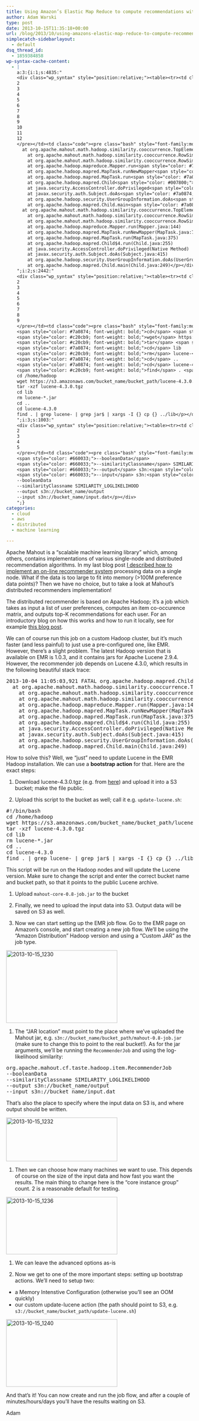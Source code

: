```yaml
---
title: Using Amazon’s Elastic Map Reduce to compute recommendations with Apache Mahout 0.8
author: Adam Warski
type: post
date: 2013-10-15T11:35:18+00:00
url: /blog/2013/10/using-amazons-elastic-map-reduce-to-compute-recommendations-with-apache-mahout-0-8/
simplecatch-sidebarlayout:
  - default
dsq_thread_id:
  - 1859384858
wp-syntax-cache-content:
  - |
    a:3:{i:1;s:4835:"
    <div class="wp_syntax" style="position:relative;"><table><tr><td class="line_numbers"><pre>1
    2
    3
    4
    5
    6
    7
    8
    9
    10
    11
    12
    </pre></td><td class="code"><pre class="bash" style="font-family:monospace;"><span style="color: #000000;">2013</span>-<span style="color: #000000;">10</span>-04 <span style="color: #000000;">11</span>:05:03,<span style="color: #000000;">921</span> FATAL org.apache.hadoop.mapred.Child <span style="color: #7a0874; font-weight: bold;">&#40;</span>main<span style="color: #7a0874; font-weight: bold;">&#41;</span>: Error running child : java.lang.NoSuchMethodError: org.apache.lucene.util.PriorityQueue.<span style="color: #000000; font-weight: bold;">&lt;</span>init<span style="color: #000000; font-weight: bold;">&gt;</span><span style="color: #7a0874; font-weight: bold;">&#40;</span>I<span style="color: #7a0874; font-weight: bold;">&#41;</span>V
      at org.apache.mahout.math.hadoop.similarity.cooccurrence.TopElementsQueue.<span style="color: #000000; font-weight: bold;">&lt;</span>init<span style="color: #000000; font-weight: bold;">&gt;</span><span style="color: #7a0874; font-weight: bold;">&#40;</span>TopElementsQueue.java:<span style="color: #000000;">33</span><span style="color: #7a0874; font-weight: bold;">&#41;</span>
        at org.apache.mahout.math.hadoop.similarity.cooccurrence.RowSimilarityJob<span style="color: #007800;">$UnsymmetrifyMapper</span>.map<span style="color: #7a0874; font-weight: bold;">&#40;</span>RowSimilarityJob.java:<span style="color: #000000;">405</span><span style="color: #7a0874; font-weight: bold;">&#41;</span>
        at org.apache.mahout.math.hadoop.similarity.cooccurrence.RowSimilarityJob<span style="color: #007800;">$UnsymmetrifyMapper</span>.map<span style="color: #7a0874; font-weight: bold;">&#40;</span>RowSimilarityJob.java:<span style="color: #000000;">389</span><span style="color: #7a0874; font-weight: bold;">&#41;</span>
        at org.apache.hadoop.mapreduce.Mapper.run<span style="color: #7a0874; font-weight: bold;">&#40;</span>Mapper.java:<span style="color: #000000;">144</span><span style="color: #7a0874; font-weight: bold;">&#41;</span>
        at org.apache.hadoop.mapred.MapTask.runNewMapper<span style="color: #7a0874; font-weight: bold;">&#40;</span>MapTask.java:<span style="color: #000000;">771</span><span style="color: #7a0874; font-weight: bold;">&#41;</span>
        at org.apache.hadoop.mapred.MapTask.run<span style="color: #7a0874; font-weight: bold;">&#40;</span>MapTask.java:<span style="color: #000000;">375</span><span style="color: #7a0874; font-weight: bold;">&#41;</span>
        at org.apache.hadoop.mapred.Child<span style="color: #007800;">$4</span>.run<span style="color: #7a0874; font-weight: bold;">&#40;</span>Child.java:<span style="color: #000000;">255</span><span style="color: #7a0874; font-weight: bold;">&#41;</span>
        at java.security.AccessController.doPrivileged<span style="color: #7a0874; font-weight: bold;">&#40;</span>Native Method<span style="color: #7a0874; font-weight: bold;">&#41;</span>
        at javax.security.auth.Subject.doAs<span style="color: #7a0874; font-weight: bold;">&#40;</span>Subject.java:<span style="color: #000000;">415</span><span style="color: #7a0874; font-weight: bold;">&#41;</span>
        at org.apache.hadoop.security.UserGroupInformation.doAs<span style="color: #7a0874; font-weight: bold;">&#40;</span>UserGroupInformation.java:<span style="color: #000000;">1132</span><span style="color: #7a0874; font-weight: bold;">&#41;</span>
        at org.apache.hadoop.mapred.Child.main<span style="color: #7a0874; font-weight: bold;">&#40;</span>Child.java:<span style="color: #000000;">249</span><span style="color: #7a0874; font-weight: bold;">&#41;</span></pre></td></tr></table><p class="theCode" style="display:none;">2013-10-04 11:05:03,921 FATAL org.apache.hadoop.mapred.Child (main): Error running child : java.lang.NoSuchMethodError: org.apache.lucene.util.PriorityQueue.&lt;init&gt;(I)V
      at org.apache.mahout.math.hadoop.similarity.cooccurrence.TopElementsQueue.&lt;init&gt;(TopElementsQueue.java:33)
        at org.apache.mahout.math.hadoop.similarity.cooccurrence.RowSimilarityJob$UnsymmetrifyMapper.map(RowSimilarityJob.java:405)
        at org.apache.mahout.math.hadoop.similarity.cooccurrence.RowSimilarityJob$UnsymmetrifyMapper.map(RowSimilarityJob.java:389)
        at org.apache.hadoop.mapreduce.Mapper.run(Mapper.java:144)
        at org.apache.hadoop.mapred.MapTask.runNewMapper(MapTask.java:771)
        at org.apache.hadoop.mapred.MapTask.run(MapTask.java:375)
        at org.apache.hadoop.mapred.Child$4.run(Child.java:255)
        at java.security.AccessController.doPrivileged(Native Method)
        at javax.security.auth.Subject.doAs(Subject.java:415)
        at org.apache.hadoop.security.UserGroupInformation.doAs(UserGroupInformation.java:1132)
        at org.apache.hadoop.mapred.Child.main(Child.java:249)</p></div>
    ";i:2;s:2442:"
    <div class="wp_syntax" style="position:relative;"><table><tr><td class="line_numbers"><pre>1
    2
    3
    4
    5
    6
    7
    8
    9
    </pre></td><td class="code"><pre class="bash" style="font-family:monospace;"><span style="color: #666666; font-style: italic;">#!/bin/bash</span>
    <span style="color: #7a0874; font-weight: bold;">cd</span> <span style="color: #000000; font-weight: bold;">/</span>home<span style="color: #000000; font-weight: bold;">/</span>hadoop
    <span style="color: #c20cb9; font-weight: bold;">wget</span> https:<span style="color: #000000; font-weight: bold;">//</span>s3.amazonaws.com<span style="color: #000000; font-weight: bold;">/</span>bucket_name<span style="color: #000000; font-weight: bold;">/</span>bucket_path<span style="color: #000000; font-weight: bold;">/</span>lucene-4.3.0.tgz
    <span style="color: #c20cb9; font-weight: bold;">tar</span> <span style="color: #660033;">-xzf</span> lucene-4.3.0.tgz
    <span style="color: #7a0874; font-weight: bold;">cd</span> lib
    <span style="color: #c20cb9; font-weight: bold;">rm</span> lucene-<span style="color: #000000; font-weight: bold;">*</span>.jar
    <span style="color: #7a0874; font-weight: bold;">cd</span> ..
    <span style="color: #7a0874; font-weight: bold;">cd</span> lucene-4.3.0
    <span style="color: #c20cb9; font-weight: bold;">find</span> . <span style="color: #000000; font-weight: bold;">|</span> <span style="color: #c20cb9; font-weight: bold;">grep</span> lucene- <span style="color: #000000; font-weight: bold;">|</span> <span style="color: #c20cb9; font-weight: bold;">grep</span> <span style="color: #c20cb9; font-weight: bold;">jar</span>$ <span style="color: #000000; font-weight: bold;">|</span> <span style="color: #c20cb9; font-weight: bold;">xargs</span> <span style="color: #660033;">-I</span> <span style="color: #7a0874; font-weight: bold;">&#123;</span><span style="color: #7a0874; font-weight: bold;">&#125;</span> <span style="color: #c20cb9; font-weight: bold;">cp</span> <span style="color: #7a0874; font-weight: bold;">&#123;</span><span style="color: #7a0874; font-weight: bold;">&#125;</span> ..<span style="color: #000000; font-weight: bold;">/</span>lib</pre></td></tr></table><p class="theCode" style="display:none;">#!/bin/bash
    cd /home/hadoop
    wget https://s3.amazonaws.com/bucket_name/bucket_path/lucene-4.3.0.tgz
    tar -xzf lucene-4.3.0.tgz
    cd lib
    rm lucene-*.jar
    cd ..
    cd lucene-4.3.0
    find . | grep lucene- | grep jar$ | xargs -I {} cp {} ../lib</p></div>
    ";i:3;s:1003:"
    <div class="wp_syntax" style="position:relative;"><table><tr><td class="line_numbers"><pre>1
    2
    3
    4
    5
    </pre></td><td class="code"><pre class="bash" style="font-family:monospace;">org.apache.mahout.cf.taste.hadoop.item.RecommenderJob 
    <span style="color: #660033;">--booleanData</span> 
    <span style="color: #660033;">--similarityClassname</span> SIMILARITY_LOGLIKELIHOOD 
    <span style="color: #660033;">--output</span> s3n:<span style="color: #000000; font-weight: bold;">//</span>bucket_name<span style="color: #000000; font-weight: bold;">/</span>output 
    <span style="color: #660033;">--input</span> s3n:<span style="color: #000000; font-weight: bold;">//</span>bucket_name<span style="color: #000000; font-weight: bold;">/</span>input.dat</pre></td></tr></table><p class="theCode" style="display:none;">org.apache.mahout.cf.taste.hadoop.item.RecommenderJob 
    --booleanData 
    --similarityClassname SIMILARITY_LOGLIKELIHOOD 
    --output s3n://bucket_name/output 
    --input s3n://bucket_name/input.dat</p></div>
    ";}
categories:
  - cloud
  - aws
  - distributed
  - machine learning

---
```

Apache Mahout is a &#8220;scalable machine learning library&#8221; which, among others, contains implementations of various single-node and distributed recommendation algorithms. In my last blog post [I described how to implement an on-line recommender system][1] processing data on a single node. What if the data is too large to fit into memory (>100M preference data points)? Then we have no choice, but to take a look at Mahout&#8217;s distributed recommenders implementation!

The distributed recommender is based on Apache Hadoop; it&#8217;s a job which takes as input a list of user preferences, computes an item co-occurence matrix, and outputs top-K recommendations for each user. For an introductory blog on how this works and how to run it locally, see for example [this blog post][2].

We can of course run this job on a custom Hadoop cluster, but it&#8217;s much faster (and less painful) to just use a pre-configured one, like EMR. However, there&#8217;s a slight problem. The latest Hadoop version that is available on EMR is 1.0.3, and it contains jars for Apache Lucene 2.9.4. However, the recommender job depends on Lucene 4.3.0, which results in the following beautiful stack trace:

<pre lang="bash" line="1">2013-10-04 11:05:03,921 FATAL org.apache.hadoop.mapred.Child (main): Error running child : java.lang.NoSuchMethodError: org.apache.lucene.util.PriorityQueue.&lt;init>(I)V
  at org.apache.mahout.math.hadoop.similarity.cooccurrence.TopElementsQueue.&lt;init>(TopElementsQueue.java:33)
    at org.apache.mahout.math.hadoop.similarity.cooccurrence.RowSimilarityJob$UnsymmetrifyMapper.map(RowSimilarityJob.java:405)
    at org.apache.mahout.math.hadoop.similarity.cooccurrence.RowSimilarityJob$UnsymmetrifyMapper.map(RowSimilarityJob.java:389)
    at org.apache.hadoop.mapreduce.Mapper.run(Mapper.java:144)
    at org.apache.hadoop.mapred.MapTask.runNewMapper(MapTask.java:771)
    at org.apache.hadoop.mapred.MapTask.run(MapTask.java:375)
    at org.apache.hadoop.mapred.Child$4.run(Child.java:255)
    at java.security.AccessController.doPrivileged(Native Method)
    at javax.security.auth.Subject.doAs(Subject.java:415)
    at org.apache.hadoop.security.UserGroupInformation.doAs(UserGroupInformation.java:1132)
    at org.apache.hadoop.mapred.Child.main(Child.java:249)
</pre>

How to solve this? Well, we &#8220;just&#8221; need to update Lucene in the EMR Hadoop installation. We can use a **bootstrap action** for that. Here are the exact steps:

  1. Download lucene-4.3.0.tgz (e.g. from [here][3]) and upload it into a S3 bucket; make the file public.</p> 
  2. Upload this script to the bucket as well; call it e.g. `update-lucene.sh`:

<pre lang="bash" line="1">#!/bin/bash
cd /home/hadoop
wget https://s3.amazonaws.com/bucket_name/bucket_path/lucene-4.3.0.tgz
tar -xzf lucene-4.3.0.tgz
cd lib
rm lucene-*.jar
cd ..
cd lucene-4.3.0
find . | grep lucene- | grep jar$ | xargs -I {} cp {} ../lib
</pre>

This script will be run on the Hadoop nodes and will update the Lucene version. Make sure to change the script and enter the correct bucket name and bucket path, so that it points to the public Lucene archive.

  1. Upload `mahout-core-0.8-job.jar` to the bucket</p> 
  2. Finally, we need to upload the input data into S3. Output data will be saved on S3 as well.

  3. Now we can start setting up the EMR job flow. Go to the EMR page on Amazon&#8217;s console, and start creating a new job flow. We&#8217;ll be using the &#8220;Amazon Distribution&#8221; Hadoop version and using a &#8220;Custom JAR&#8221; as the job type.

<a href="http://www.warski.org/blog/2013/10/using-amazons-elastic-map-reduce-to-compute-recommendations-with-apache-mahout-0-8/2013-10-15_1230/" rel="attachment wp-att-1144"><img loading="lazy" decoding="async" src="http://www.warski.org/blog/wp-content/uploads/2013/10/2013-10-15_1230-300x196.png" alt="2013-10-15_1230" width="300" height="196" class="aligncenter size-medium wp-image-1144" srcset="https://www.warski.org/blog/wp-content/uploads/2013/10/2013-10-15_1230-300x196.png 300w, https://www.warski.org/blog/wp-content/uploads/2013/10/2013-10-15_1230-1024x672.png 1024w, https://www.warski.org/blog/wp-content/uploads/2013/10/2013-10-15_1230-210x137.png 210w, https://www.warski.org/blog/wp-content/uploads/2013/10/2013-10-15_1230.png 1724w" sizes="(max-width: 300px) 100vw, 300px" /></a>

  1. The &#8220;JAR location&#8221; must point to the place where we&#8217;ve uploaded the Mahout jar, e.g. `s3n://bucket_name/bucket_path/mahout-0.8-job.jar` (make sure to change this to point to the real bucket!). As for the jar arguments, we&#8217;ll be running the `RecommenderJob` and using the log-likelihood similarity:

<pre lang="bash" line="1">org.apache.mahout.cf.taste.hadoop.item.RecommenderJob 
--booleanData 
--similarityClassname SIMILARITY_LOGLIKELIHOOD 
--output s3n://bucket_name/output 
--input s3n://bucket_name/input.dat
</pre>

That&#8217;s also the place to specify where the input data on S3 is, and where output should be written.

<a href="http://www.warski.org/blog/2013/10/using-amazons-elastic-map-reduce-to-compute-recommendations-with-apache-mahout-0-8/2013-10-15_1232/" rel="attachment wp-att-1145"><img loading="lazy" decoding="async" src="http://www.warski.org/blog/wp-content/uploads/2013/10/2013-10-15_1232-300x118.png" alt="2013-10-15_1232" width="300" height="118" class="aligncenter size-medium wp-image-1145" srcset="https://www.warski.org/blog/wp-content/uploads/2013/10/2013-10-15_1232-300x118.png 300w, https://www.warski.org/blog/wp-content/uploads/2013/10/2013-10-15_1232-1024x405.png 1024w, https://www.warski.org/blog/wp-content/uploads/2013/10/2013-10-15_1232-210x83.png 210w, https://www.warski.org/blog/wp-content/uploads/2013/10/2013-10-15_1232.png 1722w" sizes="(max-width: 300px) 100vw, 300px" /></a>

  1. Then we can choose how many machines we want to use. This depends of course on the size of the input data and how fast you want the results. The main thing to change here is the &#8220;core instance group&#8221; count. 2 is a reasonable default for testing.

<a href="http://www.warski.org/blog/2013/10/using-amazons-elastic-map-reduce-to-compute-recommendations-with-apache-mahout-0-8/2013-10-15_1236/" rel="attachment wp-att-1146"><img loading="lazy" decoding="async" src="http://www.warski.org/blog/wp-content/uploads/2013/10/2013-10-15_1236-300x155.png" alt="2013-10-15_1236" width="300" height="155" class="aligncenter size-medium wp-image-1146" srcset="https://www.warski.org/blog/wp-content/uploads/2013/10/2013-10-15_1236-300x155.png 300w, https://www.warski.org/blog/wp-content/uploads/2013/10/2013-10-15_1236-1024x532.png 1024w, https://www.warski.org/blog/wp-content/uploads/2013/10/2013-10-15_1236-210x109.png 210w, https://www.warski.org/blog/wp-content/uploads/2013/10/2013-10-15_1236.png 1724w" sizes="(max-width: 300px) 100vw, 300px" /></a>

  1. We can leave the advanced options as-is</p> 
  2. Now we get to one of the more important steps: setting up bootstrap actions. We&#8217;ll need to setup two:

  * a Memory Intenstive Configuration (otherwise you&#8217;ll see an OOM quickly)
  * our custom update-lucene action (the path should point to S3, e.g. `s3://bucket_name/bucket_path/update-lucene.sh`)

<a href="http://www.warski.org/blog/2013/10/using-amazons-elastic-map-reduce-to-compute-recommendations-with-apache-mahout-0-8/2013-10-15_1240/" rel="attachment wp-att-1147"><img loading="lazy" decoding="async" src="http://www.warski.org/blog/wp-content/uploads/2013/10/2013-10-15_1240-300x182.png" alt="2013-10-15_1240" width="300" height="182" class="aligncenter size-medium wp-image-1147" srcset="https://www.warski.org/blog/wp-content/uploads/2013/10/2013-10-15_1240-300x182.png 300w, https://www.warski.org/blog/wp-content/uploads/2013/10/2013-10-15_1240-1024x622.png 1024w, https://www.warski.org/blog/wp-content/uploads/2013/10/2013-10-15_1240-210x127.png 210w, https://www.warski.org/blog/wp-content/uploads/2013/10/2013-10-15_1240.png 1720w" sizes="(max-width: 300px) 100vw, 300px" /></a>

And that&#8217;s it! You can now create and run the job flow, and after a couple of minutes/hours/days you&#8217;ll have the results waiting on S3.

Adam

 [1]: http://www.warski.org/blog/2013/10/creating-an-on-line-recommender-system-with-apache-mahout/
 [2]: http://chimpler.wordpress.com/2013/02/20/playing-with-the-mahout-recommendation-engine-on-a-hadoop-cluster/
 [3]: http://archive.apache.org/dist/lucene/java/4.3.0/
